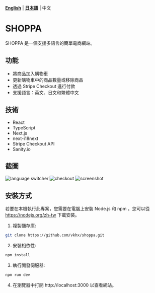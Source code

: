 [**English**](https://github.com/vkhx/shoppa/blob/master/README.md)
|
[**日本語**](https://github.com/vkhx/shoppa/blob/master/README.ja.md)
|
中文

# SHOPPA

SHOPPA 是一個支援多語言的簡單電商網站。

## 功能

- 將商品加入購物車
- 更新購物車中的商品數量或移除商品
- 透過 Stripe Checkout 進行付款
- 支援語言：英文、日文和繁體中文

## 技術

- React
- TypeScript
- Next.js
- next-i18next
- Stripe Checkout API
- Sanity.io

## 截圖

![language switcher](https://user-images.githubusercontent.com/112535265/233851589-be181de5-75c0-4d93-bb1b-9db331489a3a.gif)
![checkout](https://user-images.githubusercontent.com/112535265/233852428-db6b4c73-5215-4325-8c78-72ef1a99af5e.gif)
![screenshot](https://user-images.githubusercontent.com/112535265/233851561-823aa9ac-507b-4708-87f7-aea2088eb80a.jpeg)

## 安裝方式

若要在本機執行此專案，您需要在電腦上安裝 Node.js 和 npm 。您可以從 https://nodejs.org/zh-tw 下載安裝。

1. 複製儲存庫:

```bash
git clone https://github.com/vkhx/shoppa.git
```

2. 安裝相依性:

```bash
npm install
```

3. 執行開發伺服器:

```bash
npm run dev
```

4. 在瀏覽器中打開 http://localhost:3000 以查看網站。
